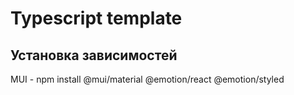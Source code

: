 # Typescript template
## Установка зависимостей
MUI - npm install @mui/material @emotion/react @emotion/styled
